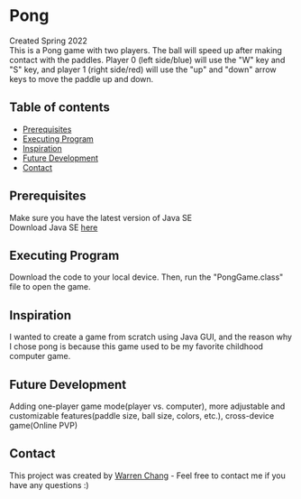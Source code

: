# Pong

Created Spring 2022<br>
This is a Pong game with two players. The ball will speed up after making contact with the paddles. Player 0 (left side/blue) will use the "W" key and "S" key, and player 1 (right side/red) will use the "up" and "down" arrow keys to move the paddle up and down.

## Table of contents
* [Prerequisites](#prerequisites)
* [Executing Program](#executing-program)
* [Inspiration](#inspiration)
* [Future Development](#future-development)
* [Contact](#contact)


## Prerequisites

Make sure you have the latest version of Java SE<br>
Download Java SE [here](https://www.oracle.com/java/technologies/javase-downloads.html)


## Executing Program

Download the code to your local device. Then, run the "PongGame.class" file to open the game. 

## Inspiration

I wanted to create a game from scratch using Java GUI, and the reason why I chose pong is because this game used to be my favorite childhood computer game. 

## Future Development

Adding one-player game mode(player vs. computer), more adjustable and customizable features(paddle size, ball size, colors, etc.), cross-device game(Online PVP)

## Contact

This project was created by [Warren Chang](https://www.linkedin.com/in/warren-chang-215644229/) - Feel free to contact me if you have any questions :)
